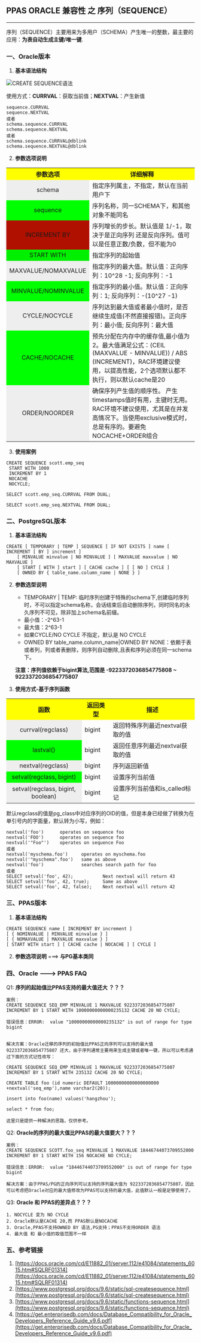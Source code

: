 ## PPAS ORACLE 兼容性 之 序列（SEQUENCE）
---
序列（SEQUENCE）主要用来为多用户（SCHEMA）产生唯一的整数，最主要的应用：**为表自动生成主键/唯一键**.    
### 一、Oracle版本
1. **基本语法结构**

  ![CREATE SEQUENCE语法](https://docs.oracle.com/cd/E11882_01/server.112/e41084/img/create_sequence.gif)
  
  使用方式：**CURRVAL**：获取当前值；**NEXTVAL**：产生新值
```
sequence.CURRVAL  
sequence.NEXTVAL  
或者
schema.sequence.CURRVAL
schema.sequence.NEXTVAL 
或者
schema.sequence.CURRVAL@dblink
schema.sequence.NEXTVAL@dblink
```

2. **参数选项说明**
<table>
  <tr>
    <th width=20%, bgcolor=yellow >参数选项</th>
    <th width=80%, bgcolor=yellow>详细解释</th>
  </tr>
  <tr>
    <td bgcolor=#eeeeee style="text-align:center"> schema </td>
    <td> 指定序列属主，不指定，默认在当前用户下 </td>
  </tr>
  <tr>
    <td bgcolor=#00FF00 style="text-align:center"> sequence </td>
    <td> 序列名称，同一SCHEMA下，和其他对象不能同名 </td>
  <tr>
    <td bgcolor=rgb(0,10,0) style="text-align:center"> INCREMENT BY </td>
    <td> 序列增长的步长。默认值是 1/-1，取决于是正向序列 还是反向序列。值可以是任意正数/负数，但不能为0 </td>
  </tr>
  <tr>
    <td bgcolor=#00FF00) style="text-align:center"> START WITH </td>
    <td> 指定序列的起始值 </td>
  </tr>
   <tr>
    <td bgcolor=#eeeeee style="text-align:center"> MAXVALUE/NOMAXVALUE </td>
    <td> 指定序列的最大值。默认值：正向序列：10^28 -1; 反向序列：-1 </td>
  </tr>
  <tr>
    <td bgcolor=#00FF00 style="text-align:center"> MINVALUE/NOMINVALUE </td>
    <td> 指定序列的最小值。默认值：正向序列：1; 反向序列：-(10^27 -1) </td>
  <tr>
  </tr>
   <tr>
    <td bgcolor=#eeeeee style="text-align:center"> CYCLE/NOCYCLE </td>
    <td> 序列达到最大值或者最小值时，是否继续生成值(不然直接报错)。正向序列：最小值; 反向序列：最大值</td>
  </tr>
  <tr>
    <td bgcolor=#00FF00 style="text-align:center"> CACHE/NOCACHE </td>
    <td> 预先分配在内存中的缓存值,最小值为2。最大值满足公式：(CEIL (MAXVALUE - MINVALUE)) / ABS (INCREMENT)，RAC环境建议使用，以提高性能，2个选项默认都不执行，则以默认cache是20 </td>
  <tr>
  </tr>
   <tr>
    <td bgcolor=#eeeeee style="text-align:center"> ORDER/NOORDER </td>
    <td> 确保序列产生值的顺序性。 产生timestamps值时有用，主键时无用。RAC环境不建议使用，尤其是在并发高情况下。当使用exclusive模式时，总是有序的。要避免 NOCACHE+ORDER组合 </td>
  </tr>
</table>

3. **使用案例**
```
CREATE SEQUENCE scott.emp_seq
 START WITH 1000
 INCREMENT BY 1
 NOCACHE
 NOCYCLE;
 
SELECT scott.emp_seq.CURRVAL FROM DUAL;
 
SELECT scott.emp_seq.NEXTVAL FROM DUAL;
```

### 二、PostgreSQL版本
1. **基本语法结构**
```
CREATE [ TEMPORARY | TEMP ] SEQUENCE [ IF NOT EXISTS ] name [ INCREMENT [ BY ] increment ]
    [ MINVALUE minvalue | NO MINVALUE ] [ MAXVALUE maxvalue | NO MAXVALUE ]
    [ START [ WITH ] start ] [ CACHE cache ] [ [ NO ] CYCLE ]
    [ OWNED BY { table_name.column_name | NONE } ] 
```

2. **参数选型说明**
   + TEMPORARY | TEMP: 临时序列创建于特殊的schema下,创建临时序列时，不可以指定schema名称，会话结束后自动删除序列，同时同名的永久序列不可见，除非加上schema名前缀。
   + 最小值：-2^63-1
   + 最大值：2^63-1
   + 如果CYCLE/NO CYCLE 不指定，默认是 NO CYCLE
   + OWNED BY table_name.column_name|OWNED BY NONE：依赖于表或者列，列或者表删除，则序列自动删除,且表和序列必须在同一schema下。
  
   **注意：序列值依赖于bigint算法,范围是 -9223372036854775808 ~ 9223372036854775807**
   
3. **使用方式-基于序列函数**
<table>
  <tr>
    <th width=40%, bgcolor=yellow >函数</th>
    <th width=15%, bgcolor=yellow>返回类型</th>
    <th width=45%, bgcolor=yellow>描述</th>
  </tr>
  <tr>
    <td bgcolor=#eeeeee style="text-align:center"> currval(regclass) </td>
    <td> bigint </td>
    <td> 返回特殊序列最近nextval获取的值 </td>
  </tr>
  <tr>
    <td bgcolor=#00FF00 style="text-align:center"> lastval() </td>
    <td> bigint </td>
    <td> 返回任意序列最近nextval获取的值 </td>
  </tr>
  <tr>
    <td bgcolor=#eeeeee style="text-align:center"> nextval(regclass) </td>
    <td> bigint </td>
    <td> 序列返回新值 </td>
  </tr>
  <tr>
    <td bgcolor=#00FF00 style="text-align:center"> setval(regclass, bigint)	</td>
    <td> bigint </td>
    <td> 设置序列当前值 </td>
  </tr>
  <tr>
    <td bgcolor=#eeeeee style="text-align:center"> setval(regclass, bigint, boolean) </td>
    <td> bigint </td>
    <td> 设置序列当前值和is_called标记 </td>
  </tr>
</table>
   
默认regclass的值是pg_class中对应序列的OID的值，但是本身已经做了转换为在单引号内的字面量，默认转为小写，例如：
```
nextval('foo')      operates on sequence foo
nextval('FOO')      operates on sequence foo
nextval('"Foo"')    operates on sequence Foo
或者
nextval('myschema.foo')     operates on myschema.foo
nextval('"myschema".foo')   same as above
nextval('foo')              searches search path for foo
或者
SELECT setval('foo', 42);           Next nextval will return 43
SELECT setval('foo', 42, true);     Same as above
SELECT setval('foo', 42, false);    Next nextval will return 42
```


### 三、PPAS版本
1. **基本语法结构**
```
CREATE SEQUENCE name [ INCREMENT BY increment ]
[ { NOMINVALUE | MINVALUE minvalue } ]
[ { NOMAXVALUE | MAXVALUE maxvalue } ]
[ START WITH start ] [ CACHE cache | NOCACHE ] [ CYCLE ]
```

2. **参数选项说明** ===> **与PG基本类同**

### 四、Oracle ---> PPAS FAQ
Q1: **序列的起始值比PPAS支持的最大值还大 ？？？**
```
案例：
CREATE SEQUENCE SEQ_EMP MINVALUE 1 MAXVALUE 9223372036854775807 INCREMENT BY 1 START WITH 10000000000000235132 CACHE 20 NO CYCLE; 

错误信息：ERROR:  value "10000000000000235132" is out of range for type bigint


解决方案：Oracle迁移的序列的初始值比PPAS正向序列可以支持的最大值 9223372036854775807 还大，由于序列通常主要用来生成主键或者唯一键，所以可以考虑通过下面的方式记性改写：

CREATE SEQUENCE SEQ_EMP MINVALUE 1 MAXVALUE 9223372036854775807 INCREMENT BY 1 START WITH 235132 CACHE 20 NO CYCLE;

CREATE TABLE foo (id numeric DEFAULT 10000000000000000000 +nextval('seq_emp'),name varchar2(20));

insert into foo(name) values('hangzhou');

select * from foo;

这里只是提供一种解决的思路，仅供参考。

```
Q2: **Oracle的序列的最大值比PPAS的最大值要大？？？**
```
案例：
CREATE SEQUENCE SCOTT.foo_seq MINVALUE 1 MAXVALUE 18446744073709552000 INCREMENT BY 1 START WITH 156 NOCACHE NO CYCLE;

错误信息：ERROR:  value "18446744073709552000" is out of range for type bigint

解决方案：由于PPAS/PG的正向序列可以支持的序列最大值为 9223372036854775807，因此可以考虑把Oracle对应的最大值修改为PPAS可以支持的最大值，此值默认一般是足够使用了。

```

Q3: **Oracle 和 PPAS的差异点？？？**
```
1. NOCYCLE 变为 NO CYCLE
2. Oracle默认是CACHE 20,而 PPAS默认是NOCACHE
3. Oracle,PPAS不支持OWNED BY 语法,PG支持；PPAS不支持ORDER 语法
4. 最大值 和 最小值的取值范围不一样
```


### 五、参考链接
1. [https://docs.oracle.com/cd/E11882_01/server.112/e41084/statements_6015.htm#SQLRF01314](https://docs.oracle.com/cd/E11882_01/server.112/e41084/statements_6015.htm#SQLRF01314)
2. [https://www.postgresql.org/docs/9.6/static/sql-createsequence.html](https://www.postgresql.org/docs/9.6/static/sql-createsequence.html)
3. [https://www.postgresql.org/docs/9.6/static/functions-sequence.html](https://www.postgresql.org/docs/9.6/static/functions-sequence.html)
4. [https://get.enterprisedb.com/docs/Database_Compatibility_for_Oracle_Developers_Reference_Guide_v9.6.pdf](https://get.enterprisedb.com/docs/Database_Compatibility_for_Oracle_Developers_Reference_Guide_v9.6.pdf)

